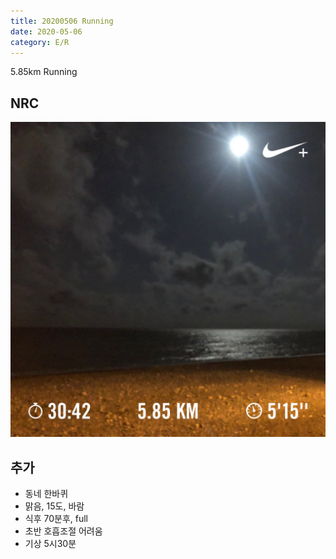 ```yaml
---
title: 20200506 Running 
date: 2020-05-06
category: E/R
---
```


5.85km Running

## NRC

![20200506](/img/20200506.jpg)

## 추가

*   동네 한바퀴
*   맑음, 15도, 바람
*   식후 70분후, full
*   초반 호흡조절 어려움
*   기상 5시30분
